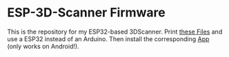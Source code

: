 # ESP-3D-Scanner Firmware
This is the repository for my ESP32-based 3DScanner. Print <a href="https://www.thingiverse.com/thing:4167615">these Files</a> and use a ESP32 instead of an Arduino. Then install the corresponding <a href="https://github.com/tomXGames/esp-3dscanner-app">App</a>  (only works on Android!). 